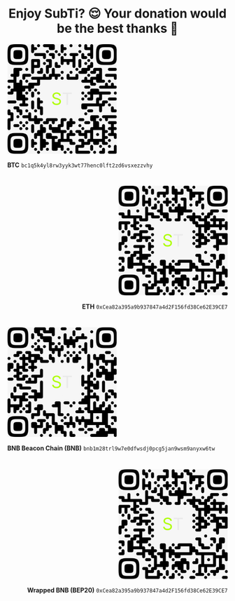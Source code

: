 <h1 align="center">Enjoy SubTi? 😌 Your donation would be the best thanks 💚</h1>
<p align="left">
<img src="https://github.com/Stefan-SubTi/subti/raw/main/wallet/btc.png" data-canonical-src="bc1q5k4yl8rw3yyk3wt77henc0lft2zd6vsxezzvhy" width="250" height="250" />
</p>
<p align="left">
<strong>BTC</strong> <code>bc1q5k4yl8rw3yyk3wt77henc0lft2zd6vsxezzvhy</code>
</p>
<h1 align="left"></h1>
<p align="right">
<img src="https://github.com/Stefan-SubTi/subti/raw/main/wallet/eth.png" data-canonical-src="0xCea82a395a9b937847a4d2F156fd38Ce62E39CE7" width="250" height="250" />
</p>
<p align="right">
<strong>ETH</strong> <code>0xCea82a395a9b937847a4d2F156fd38Ce62E39CE7</code>
</p>
<h1 align="right"></h1>
<p align="left">
<img src="https://github.com/Stefan-SubTi/subti/raw/main/wallet/bnb.png" data-canonical-src="bnb1m28trl9w7e0dfwsdj0pcg5jan9wsm9anyxw6tw" width="250" height="250" />
</p>
<p align="left">
<strong>BNB Beacon Chain (BNB)</strong> <code>bnb1m28trl9w7e0dfwsdj0pcg5jan9wsm9anyxw6tw</code>
</p>
<h1 align="left"></h1>
<p align="right">
<img src="https://github.com/Stefan-SubTi/subti/raw/main/wallet/wbnb.png" data-canonical-src="0xCea82a395a9b937847a4d2F156fd38Ce62E39CE7" width="250" height="250" />
</p>
<p align="right">
<strong>Wrapped BNB (BEP20)</strong> <code>0xCea82a395a9b937847a4d2F156fd38Ce62E39CE7</code>
</p>
